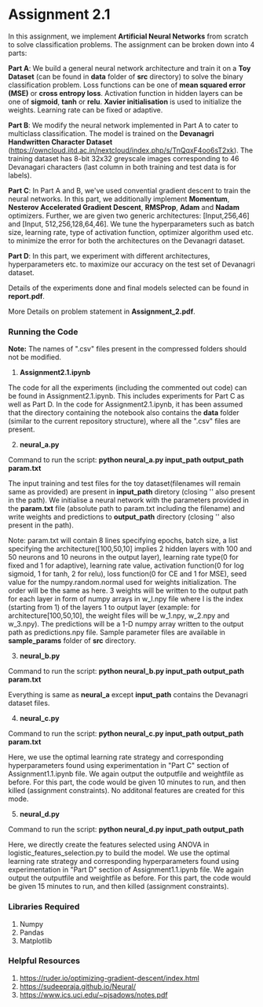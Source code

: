 # Assignment 2.1

In this assignment, we implement **Artificial Neural Networks** from scratch to solve classification problems. The assignment can be broken down into 4 parts:

**Part A**: We build a general neural network architecture and train it on a **Toy Dataset** (can be found in **data** folder of **src** directory) to solve the binary classification problem. Loss functions can be one of **mean squared error (MSE)** or **cross entropy loss**. Activation function in hidden layers can be one of **sigmoid**, **tanh** or **relu**. **Xavier initialisation** is used to initialize the weights. Learning rate can be fixed or adaptive.

**Part B**: We modify the neural network implemented in Part A to cater to multiclass classification. The model is trained on the **Devanagri Handwritten Character Dataset** (https://owncloud.iitd.ac.in/nextcloud/index.php/s/TnQqxF4oo6sT2xk). The training dataset has 8-bit 32x32 greyscale images corresponding to 46
Devanagari characters (last column in both training and test data is for labels). 

**Part C**: In Part A and B, we've used convential gradient descent to train the neural networks. In this part, we additionally implement **Momentum**, **Nesterov Accelerated Gradient Descent**, **RMSProp**, **Adam** and **Nadam** optimizers. Further, we are given two generic architectures: \[Input,256,46]  and \[Input, 512,256,128,64,46]. We tune the hyperparameters such as batch size, learning rate, type of activation function, optimizer algorithm used etc. to minimize the error for both the architectures on the Devanagri dataset. 

**Part D**: In this part, we experiment with different architectures, hyperparameters etc. to maximize our accuracy on the test set of Devanagri dataset.

Details of the experiments done and final models selected can be found in **report.pdf**.

More Details on problem statement in **Assignment_2.pdf**.

### Running the Code

**Note:** The names of ".csv" files present in the compressed folders should not be modified.

1. **Assignment2.1.ipynb**

The code for all the experiments (including the commented out code) can be found in Assignment2.1.ipynb. This includes experiments for Part C as well as Part D. In the code for Assignment2.1.ipynb, it has been assumed that the directory containing the notebook also contains the **data** folder (similar to the current repository structure), where all the ".csv" files are present. 


2. **neural_a.py**

Command to run the script: **python neural_a.py input_path output_path param.txt**

The input training and test files for the toy dataset(filenames will remain same as provided) are present in **input_path** diretory (closing '\' also present in the path). We initialise a neural network with the parameters provided in the **param.txt** file (absolute path to param.txt including the filename) and write weights and predictions to **output_path** directory (closing '\' also present in the path).

Note: param.txt will contain 8 lines specifying epochs, batch size, a list specifying the architecture([100,50,10] implies 2 hidden layers with 100 and 50 neurons and 10 neurons in the output layer), learning rate type(0 for fixed and 1 for adaptive), learning rate value, activation function(0 for log sigmoid, 1 for tanh, 2 for relu), loss function(0 for CE and 1 for MSE), seed value for the numpy.random.normal used for weights initialization. The order will be the same as here. 3 weights will be written to the output path for each layer in form of numpy arrays in w_l.npy file where l is the index (starting from 1) of the layers 1 to output layer (example: for architecture[100,50,10], the weight files will be w_1.npy, w_2.npy and w_3.npy). The predictions will be a 1-D numpy array written to the output path as predictions.npy file. Sample parameter files are available in **sample_params** folder of **src** directory.


3. **neural_b.py**

Command to run the script: **python neural_b.py input_path output_path param.txt**

Everything is same as **neural_a** except **input_path** contains the Devanagri dataset files.


4) **neural_c.py**

Command to run the script: **python neural_c.py input_path output_path param.txt**

Here, we use the optimal learning rate strategy and corresponding hyperparameters found using experimentation in "Part C" section of Assignment1.1.ipynb file. We again output the outputfile and weightfile as before. For this part, the code would be given 10 minutes to run, and then killed (assignment constraints). No additonal features are created for this mode.


5) **neural_d.py**

Command to run the script: **python neural_d.py input_path output_path**




Here, we directly create the features selected using ANOVA in logistic_features_selection.py to build the model. We use the optimal learning rate strategy and corresponding hyperparameters found using experimentation in "Part D" section of Assignment1.1.ipynb file. We again output the outputfile and weightfile as before. For this part, the code would be given 15 minutes to run, and then killed (assignment constraints). 

### Libraries Required

1. Numpy
2. Pandas
3. Matplotlib



### Helpful Resources 

1. https://ruder.io/optimizing-gradient-descent/index.html
2. https://sudeepraja.github.io/Neural/
3. https://www.ics.uci.edu/~pjsadows/notes.pdf


